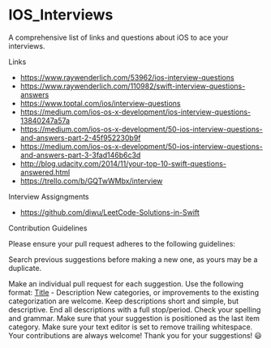 # IOS_Interviews
A comprehensive list of links and questions about iOS to ace your interviews. 

Links
- https://www.raywenderlich.com/53962/ios-interview-questions
- https://www.raywenderlich.com/110982/swift-interview-questions-answers
- https://www.toptal.com/ios/interview-questions
- https://medium.com/ios-os-x-development/ios-interview-questions-13840247a57a
- https://medium.com/ios-os-x-development/50-ios-interview-questions-and-answers-part-2-45f952230b9f
- https://medium.com/ios-os-x-development/50-ios-interview-questions-and-answers-part-3-3fad146b6c3d
- http://blog.udacity.com/2014/11/your-top-10-swift-questions-answered.html
- https://trello.com/b/GQTwWMbx/interview




Interview Assigngments
- https://github.com/diwu/LeetCode-Solutions-in-Swift


Contribution Guidelines

Please ensure your pull request adheres to the following guidelines:

Search previous suggestions before making a new one, as yours may be a duplicate.

Make an individual pull request for each suggestion.
Use the following format: [Title](Link) - Description
New categories, or improvements to the existing categorization are welcome.
Keep descriptions short and simple, but descriptive.
End all descriptions with a full stop/period.
Check your spelling and grammar.
Make sure that your suggestion is positioned as the last item category.
Make sure your text editor is set to remove trailing whitespace.
Your contributions are always welcome! Thank you for your suggestions! 😃
